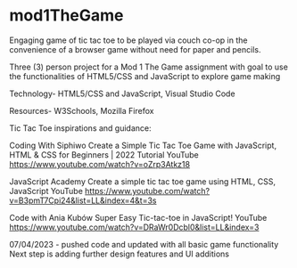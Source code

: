 # mod1TheGame

Engaging game of tic tac toe to be played via couch co-op in the convenience of a browser game without need for paper and pencils.

Three (3) person project for a Mod 1 The Game assignment with goal to use the functionalities of HTML5/CSS and JavaScript to explore game making

Technology- HTML5/CSS and JavaScript, Visual Studio Code

Resources- W3Schools, Mozilla Firefox

Tic Tac Toe inspirations and guidance: 

Coding With Siphiwo
Create a Simple Tic Tac Toe Game with JavaScript, HTML & CSS for Beginners | 2022 Tutorial 
YouTube
 https://www.youtube.com/watch?v=oZrp3Atkz18


JavaScript Academy
Create a simple tic tac toe game using HTML, CSS, JavaScript
YouTube
 https://www.youtube.com/watch?v=B3pmT7Cpi24&list=LL&index=4&t=3s  


Code with Ania Kubów
Super Easy Tic-tac-toe in JavaScript!
YouTube
https://www.youtube.com/watch?v=DRaWr0Dcbl0&list=LL&index=3 


07/04/2023 - pushed code and updated with all basic game functionality 
Next step is adding further design features and UI additions